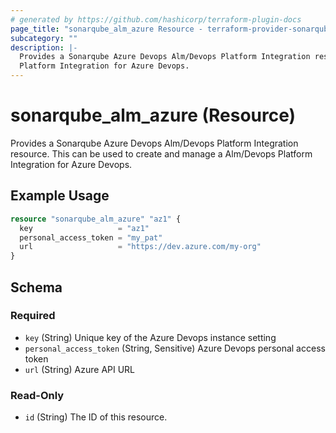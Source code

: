 ```yaml
---
# generated by https://github.com/hashicorp/terraform-plugin-docs
page_title: "sonarqube_alm_azure Resource - terraform-provider-sonarqube"
subcategory: ""
description: |-
  Provides a Sonarqube Azure Devops Alm/Devops Platform Integration resource. This can be used to create and manage a Alm/Devops
  Platform Integration for Azure Devops.
---
```


# sonarqube_alm_azure (Resource)

Provides a Sonarqube Azure Devops Alm/Devops Platform Integration resource. This can be used to create and manage a Alm/Devops
Platform Integration for Azure Devops.

## Example Usage

```terraform
resource "sonarqube_alm_azure" "az1" {
  key                   = "az1"
  personal_access_token = "my_pat"
  url                   = "https://dev.azure.com/my-org"
}
```

<!-- schema generated by tfplugindocs -->
## Schema

### Required

- `key` (String) Unique key of the Azure Devops instance setting
- `personal_access_token` (String, Sensitive) Azure Devops personal access token
- `url` (String) Azure API URL

### Read-Only

- `id` (String) The ID of this resource.
